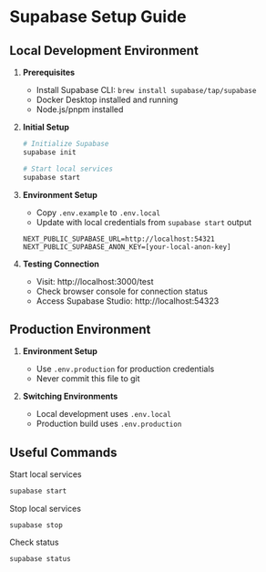 # Supabase Setup Guide

## Local Development Environment

1. **Prerequisites**

   - Install Supabase CLI: `brew install supabase/tap/supabase`
   - Docker Desktop installed and running
   - Node.js/pnpm installed

2. **Initial Setup**

   ```bash
   # Initialize Supabase
   supabase init

   # Start local services
   supabase start
   ```

3. **Environment Setup**

   - Copy `.env.example` to `.env.local`
   - Update with local credentials from `supabase start` output

   ```env
   NEXT_PUBLIC_SUPABASE_URL=http://localhost:54321
   NEXT_PUBLIC_SUPABASE_ANON_KEY=[your-local-anon-key]
   ```

4. **Testing Connection**
   - Visit: http://localhost:3000/test
   - Check browser console for connection status
   - Access Supabase Studio: http://localhost:54323

## Production Environment

1. **Environment Setup**

   - Use `.env.production` for production credentials
   - Never commit this file to git

2. **Switching Environments**
   - Local development uses `.env.local`
   - Production build uses `.env.production`

## Useful Commands

Start local services

```bash
supabase start
```

Stop local services

```
supabase stop
```

Check status

```
supabase status
```
